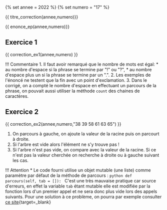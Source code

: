 {% set annee = 2022 %}
{% set numero = "17" %}


{{ titre_correction(annee,numero)}}

{{ enonce_ep(annee,numero)}}
 

## Exercice 1

{{ correction_ex1(annee,numero) }}

!!! Commentaire
    1. Il faut avoir remarqué que le nombre de mots est égal:
        * au nombre d'espace si la phrase se termine par "!" ou "?",
        * au nombre d'espace plus un si la phrase se termine par un ".".
    2. Les exemples de l'énoncé ne testent que la fin avec un point d'exclamation.
    3. Dans le corrigé, on a compté le nombre d'espace en effectuant un parcours de la phrase, on pouvait aussi utiliser la méthode `count` des chaines de caractères.


## Exercice 2 
{{ correction_ex2(annee,numero,"38 39 58 61 63 65") }}

1. On parcours à gauche, on ajoute la valeur de la racine puis on parcourt à droite.
2. Si l'arbre est vide alors l'élément ne s'y trouve pas !
3. Si l'arbre n'est pas vide, on compare avec la valeur de la racine. Si ce n'est pas la valeur cherchée on recherche à droite ou à gauche suivant les cas.


!!! Attention
        * Le code fourni utilise un objet mutable (une liste) comme paramètre par défaut de la méthode de parcours  :
        ```python
        def parcours(self, tab = []):
        ```
        C'est une très mauvaise pratique car source d'erreurs, en effet la variable `tab` étant mutable elle est modifiée par la fonction lors d'un premier appel et ne sera donc plus vide lors des appels suivants. Pour une solution à ce problème, on pourra par exemple consulter [ce site](https://python-guide-pt-br.readthedocs.io/fr/latest/writing/gotchas.html){target=_blank}